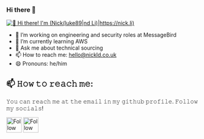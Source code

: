 ### Hi there 👋


[<img src="https://raw.githubusercontent.com/nickluke89/nickluke89/master/intro.gif" alt="👋 Hi there! I'm (Nick(luke89|nd Li)|https://nick.li)" title="👋 Hi there! I'm (Nick(luke89|nd Li)|https://nick.li)"/>](https://nick.li/)

- 🔭 I’m working on engineering and security roles at MessageBird 
- 🌱 I’m currently learning AWS
- 💬 Ask me about technical sourcing 
- 📫 How to reach me: hello@nickld.co.uk
- 😄 Pronouns: he/him

## 📫 𝙷𝚘𝚠 𝚝𝚘 𝚛𝚎𝚊𝚌𝚑 𝚖𝚎:
𝚈𝚘𝚞 𝚌𝚊𝚗 𝚛𝚎𝚊𝚌𝚑 𝚖𝚎 𝚊𝚝 𝚝𝚑𝚎 𝚎𝚖𝚊𝚒𝚕 𝚒𝚗 𝚖𝚢 𝚐𝚒𝚝𝚑𝚞𝚋 𝚙𝚛𝚘𝚏𝚒𝚕𝚎. 𝙵𝚘𝚕𝚕𝚘𝚠 𝚖𝚢 𝚜𝚘𝚌𝚒𝚊𝚕𝚜!

[<img src="https://raw.githubusercontent.com/nick-dickinson-techrecruiter/nick-dickinson-techrecruiter/master/socials/linkedin.png" height="40em" align="center" alt="Follow nick-dickinson-techrecruiter on LinkedIn" title="Follow nick-dickinson-techrecruiter on LinkedIn"/>](https://linkedin.com/in/nick-dickinson-techrecruiter)
[<img src="https://raw.githubusercontent.com/Nick/Nick/master/socials/twitter.svg" height="40em" align="center" alt="Follow nick-dickinson-techrecruiter on Twitter" title="Follow nick-dickinson-techrecruiter on Twitter"/>](https://twitter.com/nick-dickinson-techrecruiter)


